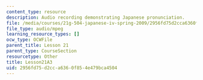 ```yaml
---
content_type: resource
description: Audio recording demonstrating Japanese pronunciation.
file: /media/courses/21g-504-japanese-iv-spring-2009/2956fd75d2cca6360f854e479bca4504_Lesson21A3.mp3
file_type: audio/mpeg
learning_resource_types: []
ocw_type: OCWFile
parent_title: Lesson 21
parent_type: CourseSection
resourcetype: Other
title: Lesson21A3
uid: 2956fd75-d2cc-a636-0f85-4e479bca4504
---
```

